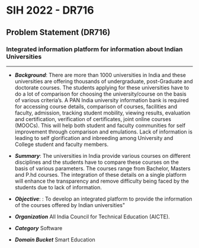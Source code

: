 # SIH 2022 - DR716

## Problem Statement (DR716)

### Integrated information platform for information about Indian Universities

---

- **_Background_**: There are more than 1000 universities in India and these universities are offering thousands of undergraduate, post-Graduate and doctorate courses. The students applying for these universities have to do a lot of comparison for choosing the university/course on the basis of various criteria’s. A PAN India university information bank is required for accessing course details, comparison of courses, facilities and faculty, admission, tracking student mobility, viewing results, evaluation and certification, verification of certificates, joint online courses (MOOCs). This will help both student and faculty communities for self improvement through comparison and emulations. Lack of information is leading to self glorification and inbreeding among University and College student and faculty members.

- **_Summary_**: The universities in India provide various courses on different disciplines and the students have to compare these courses on the basis of various parameters. The courses range from Bachelor, Masters and P.hd courses. The integration of these details on a single platform will enhance the transparency and remove difficulty being faced by the students due to lack of information.

- **_Objective_**: : To develop an integrated platform to provide the information of the courses offered by Indian universities"

- **_Organization_** All India Council for Technical Education (AICTE).

- **_Category_** Software

- **_Domain Bucket_** Smart Education
